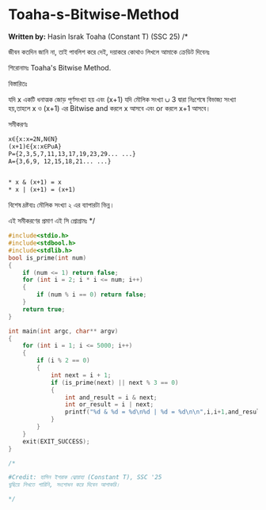 # Toaha-s-Bitwise-Method
**Written by:** Hasin Israk Toaha (Constant T) (SSC 25) 
/*

জীবন কতদিন জানি না, তাই পাবলিশ করে দেই, দয়াকরে কোথাও লিখলে আমাকে ক্রেডিট দিবেনঃ

শিরোনামঃ Toaha's Bitwise Method.

বিস্তারিতঃ

যদি x একটি ধনাত্মক জোড় পূর্ণসংখ্যা হয় এবং (x+1) যদি মৌলিক সংখ্যা ∪ 3 দ্বারা নিঃশেষে বিভাজ্য সংখ্যা হয়,তাহলে x ও (x+1) এর Bitwise and করলে x আসবে এবং or করলে x+1 আসবে।

সমীকরণঃ
```Latex
x∈{x:x=2N,N∈N}
(x+1)∈{x:x∈P∪A}
P={2,3,5,7,11,13,17,19,23,29... ...}
A={3,6,9, 12,15,18,21... ...}


* x & (x+1) = x
* x | (x+1) = (x+1)
```

বিশেষ দ্রষ্টব্যঃ মৌলিক সংখ্যা ২ এর ব্যাপারটা ভিন্ন।

এই সমীকরণের প্রমাণ এই সি প্রোগ্রামঃ
*/
```C
#include<stdio.h>
#include<stdbool.h>
#include<stdlib.h>
bool is_prime(int num)
{
    if (num <= 1) return false;
    for (int i = 2; i * i <= num; i++)
    {
        if (num % i == 0) return false;
    }
    return true;
}

int main(int argc, char** argv)
{
    for (int i = 1; i <= 5000; i++)
    {
        if (i % 2 == 0)
        {
            int next = i + 1;
            if (is_prime(next) || next % 3 == 0)
            {
                int and_result = i & next;
                int or_result = i | next;
                printf("%d & %d = %d\n%d | %d = %d\n\n",i,i+1,and_result,i,i+1,or_result);
            }
        }
    }
    exit(EXIT_SUCCESS);
}

/*

#Credit: হাসিন ইশরাক ত্বোয়াহা (Constant T), SSC '25
ঘুছিয়ে লিখতে পারিনি, সংশোধন করে দিবেন আশাকরি।

*/
```
